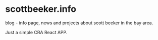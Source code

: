 # scottbeeker.info
blog - info page, news and projects about scott beeker in the bay area. 

Just a simple CRA React APP.  
